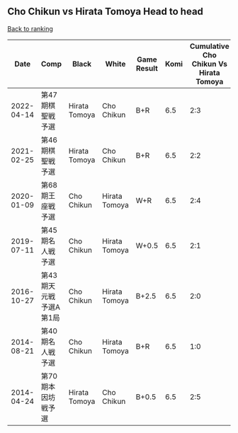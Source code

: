 ## Cho Chikun vs Hirata Tomoya Head to head

[Back to ranking](../../index.md)




| **Date** | **Comp** | **Black** | **White** | **Game Result** | **Komi** | **Cumulative Cho Chikun Vs Hirata Tomoya** | **Cho Chikun Streak** | **Hirata Tomoya Streak** | 
| --- | --- | --- | --- | --- | --- | --- | --- | --- |
| 2022-04-14 | 第47期棋聖戦予選 | Hirata Tomoya | Cho Chikun | B+R | 6.5 | 2:3 | 0 | 3 | 
| 2021-02-25 | 第46期棋聖戦予選 | Hirata Tomoya | Cho Chikun | B+R | 6.5 | 2:2 | 0 | 2 | 
| 2020-01-09 | 第68期王座戦予選 | Cho Chikun | Hirata Tomoya | W+R | 6.5 | 2:4 | 0 | 4 | 
| 2019-07-11 | 第45期名人戦予選 | Cho Chikun | Hirata Tomoya | W+0.5 | 6.5 | 2:1 | 0 | 1 | 
| 2016-10-27 | 第43期天元戦　予選A第1局 | Cho Chikun | Hirata Tomoya | B+2.5 | 6.5 | 2:0 | 2 | 0 | 
| 2014-08-21 | 第40期名人戦予選 | Cho Chikun | Hirata Tomoya | B+R | 6.5 | 1:0 | 1 | 0 | 
| 2014-04-24 | 第70期本因坊戦予選 | Hirata Tomoya | Cho Chikun | B+0.5 | 6.5 | 2:5 | 0 | 5 |




